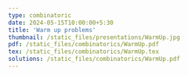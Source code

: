 ```yaml
---
type: combinatoric
date: 2024-05-15T10:00:00+5:30
title: 'Warm up problems'
thumbnail: /static_files/presentations/WarmUp.jpg
pdf: /static_files/combinatorics/WarmUp.pdf
tex: /static_files/combinatorics/WarmUp.tex
solutions: /static_files/combinatorics/WarmUp.pdf
---
```

